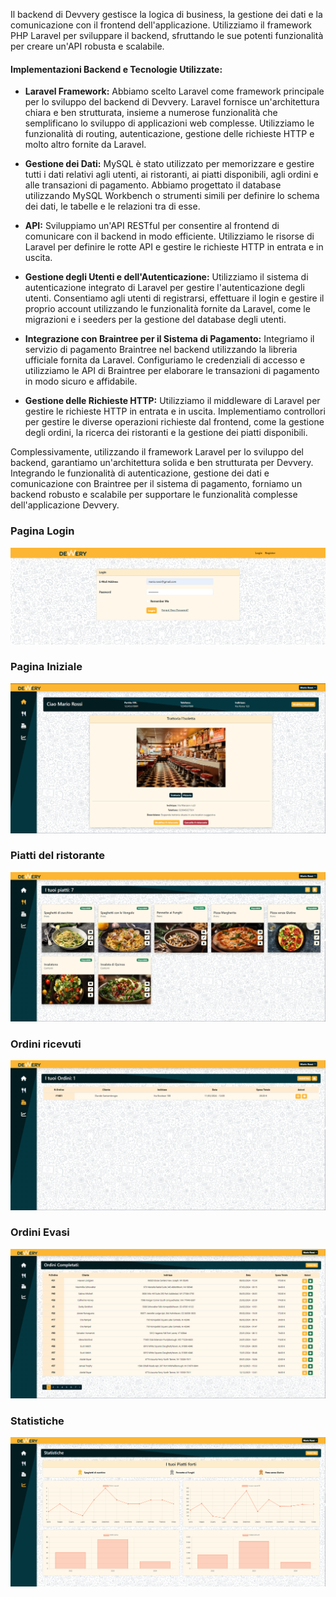 Il backend di Devvery gestisce la logica di business, la gestione dei dati e la comunicazione con il frontend dell'applicazione. Utilizziamo il framework PHP Laravel per sviluppare il backend, sfruttando le sue potenti funzionalità per creare un'API robusta e scalabile.

#### Implementazioni Backend e Tecnologie Utilizzate:

- **Laravel Framework:** Abbiamo scelto Laravel come framework principale per lo sviluppo del backend di Devvery. Laravel fornisce un'architettura chiara e ben strutturata, insieme a numerose funzionalità che semplificano lo sviluppo di applicazioni web complesse. Utilizziamo le funzionalità di routing, autenticazione, gestione delle richieste HTTP e molto altro fornite da Laravel.


- **Gestione dei Dati:** MySQL è stato utilizzato per memorizzare e gestire tutti i dati relativi agli utenti, ai ristoranti, ai piatti disponibili, agli ordini e alle transazioni di pagamento. Abbiamo progettato il database utilizzando MySQL Workbench o strumenti simili per definire lo schema dei dati, le tabelle e le relazioni tra di esse.


- **API:** Sviluppiamo un'API RESTful per consentire al frontend di comunicare con il backend in modo efficiente. Utilizziamo le risorse di Laravel per definire le rotte API e gestire le richieste HTTP in entrata e in uscita.


- **Gestione degli Utenti e dell'Autenticazione:** Utilizziamo il sistema di autenticazione integrato di Laravel per gestire l'autenticazione degli utenti. Consentiamo agli utenti di registrarsi, effettuare il login e gestire il proprio account utilizzando le funzionalità fornite da Laravel, come le migrazioni e i seeders per la gestione del database degli utenti.


- **Integrazione con Braintree per il Sistema di Pagamento:** Integriamo il servizio di pagamento Braintree nel backend utilizzando la libreria ufficiale fornita da Laravel. Configuriamo le credenziali di accesso e utilizziamo le API di Braintree per elaborare le transazioni di pagamento in modo sicuro e affidabile.


- **Gestione delle Richieste HTTP:** Utilizziamo il middleware di Laravel per gestire le richieste HTTP in entrata e in uscita. Implementiamo controllori per gestire le diverse operazioni richieste dal frontend, come la gestione degli ordini, la ricerca dei ristoranti e la gestione dei piatti disponibili.

Complessivamente, utilizzando il framework Laravel per lo sviluppo del backend, garantiamo un'architettura solida e ben strutturata per Devvery. Integrando le funzionalità di autenticazione, gestione dei dati e comunicazione con Braintree per il sistema di pagamento, forniamo un backend robusto e scalabile per supportare le funzionalità complesse dell'applicazione Devvery.

### Pagina Login

<img src="screen/127.0.0.1_8000_login.png" alt="">

### Pagina Iniziale

<img src="screen/Screenshot 2024-03-11 130759.png" alt="">

### Piatti del ristorante

<img src="screen/Screenshot 2024-03-11 130842.png" alt="">

### Ordini ricevuti

<img src="screen/Screenshot 2024-03-11 130934.png" alt="">

### Ordini Evasi

<img src="screen/Screenshot 2024-03-11 131033.png" alt="">

### Statistiche

<img src="screen/Screenshot 2024-03-11 131122.png" alt="">
